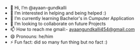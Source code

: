 - 👋 Hi, I’m @ayaan-gundkalli
- 👀 I’m interested in helping and being helped :)
- 🌱 I’m currently learning Bachelor's in Cumputer Application 
- 💞️ I’m looking to collaborate on future Projects
- 📫 How to reach me gmail:- ayaangundkalli454@gmail.com
- 😄 Pronouns: he/him
- ⚡ Fun fact: did so many fun thing but no fact :)

<!---
ayaan-gundkalli/ayaan-gundkalli is a ✨ special ✨ repository because its `README.md` (this file) appears on your GitHub profile.
You can click the Preview link to take a look at your changes.
--->
